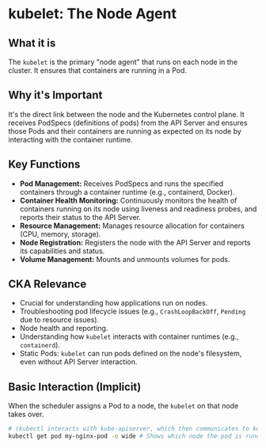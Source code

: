 # kubelet: The Node Agent

## What it is
The `kubelet` is the primary "node agent" that runs on each node in the cluster. It ensures that containers are running in a Pod.

## Why it's Important
It's the direct link between the node and the Kubernetes control plane. It receives PodSpecs (definitions of pods) from the API Server and ensures those Pods and their containers are running as expected on its node by interacting with the container runtime.

## Key Functions
* **Pod Management:** Receives PodSpecs and runs the specified containers through a container runtime (e.g., containerd, Docker).
* **Container Health Monitoring:** Continuously monitors the health of containers running on its node using liveness and readiness probes, and reports their status to the API Server.
* **Resource Management:** Manages resource allocation for containers (CPU, memory, storage).
* **Node Registration:** Registers the node with the API Server and reports its capabilities and status.
* **Volume Management:** Mounts and unmounts volumes for pods.

## CKA Relevance
* Crucial for understanding how applications run on nodes.
* Troubleshooting pod lifecycle issues (e.g., `CrashLoopBackOff`, `Pending` due to resource issues).
* Node health and reporting.
* Understanding how `kubelet` interacts with container runtimes (e.g., `containerd`).
* Static Pods: `kubelet` can run pods defined on the node's filesystem, even without API Server interaction.

## Basic Interaction (Implicit)
When the scheduler assigns a Pod to a node, the `kubelet` on that node takes over.

```bash
# (kubectl interacts with kube-apiserver, which then communicates to kubelet)
kubectl get pod my-nginx-pod -o wide # Shows which node the pod is running on
